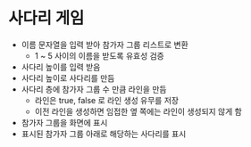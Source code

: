 # 사다리 게임

* 이름 문자열을 입력 받아 참가자 그룹 리스트로 변환
  * 1 ~ 5 사이의 이름을 받도록 유효성 검증
* 사다리 높이를 입력 받음
* 사다리 높이로 사다리를 만듬
* 사다리 층에 참가자 그룹 수 만큼 라인을 만듬
  * 라인은 true, false 로 라인 생성 유무를 저장
  * 이전 라인을 생성하면 임접한 옆 쪽에는 라인이 생성되지 않게 함
* 참가자 그룹을 화면에 표시
* 표시된 참가자 그룹 아래로 해당하는 사다리를 표시